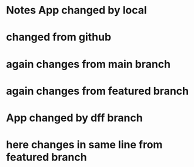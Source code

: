 # Notes App changed by local
# changed from github

# again changes from main branch

# again changes from featured branch

# App changed by dff branch

# here changes in same line from featured branch